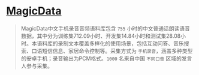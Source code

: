 # [MagicData](http://www.openslr.org/68/)

> MagicData中文手机录音音频语料库包含 `755` 小时的中文普通话朗读语音数据，其中分为训练集712.09小时、开发集14.84小时和测试集28.08小时。本语料库的录制文本覆盖多样化的使用场景，包括互动问答、音乐搜索、口语短信信息、家居命令控制等。采集方式为 `手机录音`，涵盖多种类型的安卓手机；录音输出为PCM格式。`1000` 名来自中国 `不同口音` 区域的发言人参与采集。
